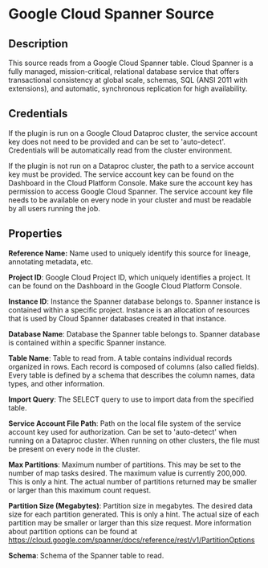 # Google Cloud Spanner Source

Description
-----------
This source reads from a Google Cloud Spanner table.
Cloud Spanner is a fully managed, mission-critical, relational database service that offers transactional
consistency at global scale, schemas, SQL (ANSI 2011 with extensions),
and automatic, synchronous replication for high availability.

Credentials
-----------
If the plugin is run on a Google Cloud Dataproc cluster, the service account key does not need to be
provided and can be set to 'auto-detect'.
Credentials will be automatically read from the cluster environment.

If the plugin is not run on a Dataproc cluster, the path to a service account key must be provided.
The service account key can be found on the Dashboard in the Cloud Platform Console.
Make sure the account key has permission to access Google Cloud Spanner.
The service account key file needs to be available on every node in your cluster and
must be readable by all users running the job.

Properties
----------
**Reference Name:** Name used to uniquely identify this source for lineage, annotating metadata, etc.

**Project ID**: Google Cloud Project ID, which uniquely identifies a project.
It can be found on the Dashboard in the Google Cloud Platform Console.

**Instance ID**: Instance the Spanner database belongs to. Spanner instance is contained within a specific project.
 Instance is an allocation of resources that is used by Cloud Spanner databases created in that instance.

**Database Name**: Database the Spanner table belongs to.
Spanner database is contained within a specific Spanner instance.

**Table Name**: Table to read from. A table contains individual records organized in rows.
Each record is composed of columns (also called fields).
Every table is defined by a schema that describes the column names, data types, and other information.

**Import Query**: The SELECT query to use to import data from the specified table.

**Service Account File Path**: Path on the local file system of the service account key used for
authorization. Can be set to 'auto-detect' when running on a Dataproc cluster.
When running on other clusters, the file must be present on every node in the cluster.

**Max Partitions**: Maximum number of partitions. This may be set to the number of map tasks desired.
The maximum value is currently 200,000. This is only a hint.
The actual number of partitions returned may be smaller or larger than this maximum count request.

**Partition Size (Megabytes)**: Partition size in megabytes. The desired data size for each partition generated.
This is only a hint. The actual size of each partition may be smaller or larger than this size request.
More information about partition options can be found at https://cloud.google.com/spanner/docs/reference/rest/v1/PartitionOptions

**Schema**: Schema of the Spanner table to read.
